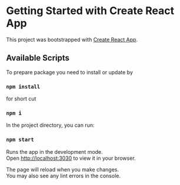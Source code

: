 # Getting Started with Create React App

This project was bootstrapped with [Create React App](https://github.com/facebook/create-react-app).

## Available Scripts

To prepare package you need to install or update by 
### `npm install`

for short cut
### `npm i`

In the project directory, you can run:

### `npm start`

Runs the app in the development mode.\
Open [http://localhost:3030](http://localhost:3030) to view it in your browser.

The page will reload when you make changes.\
You may also see any lint errors in the console.

